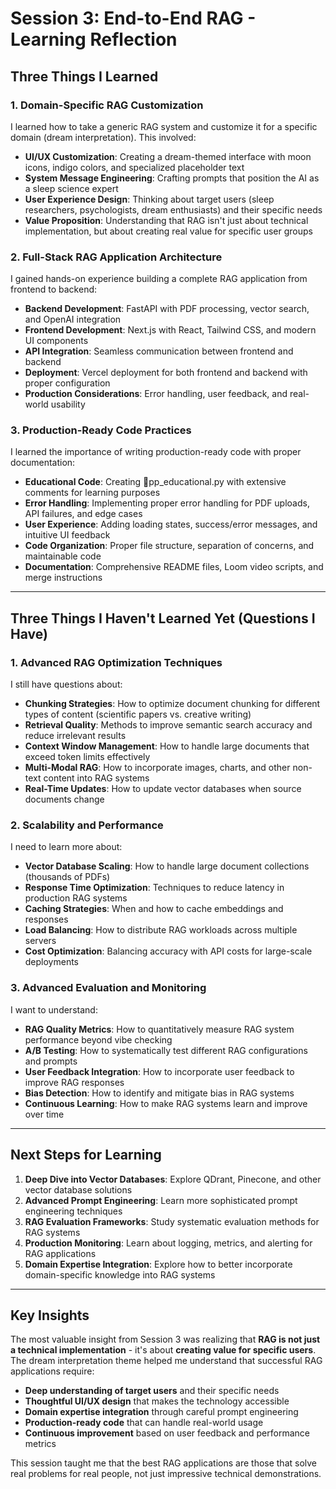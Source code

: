 ﻿# Session 3: End-to-End RAG - Learning Reflection

##  **Three Things I Learned**

### 1. **Domain-Specific RAG Customization**
I learned how to take a generic RAG system and customize it for a specific domain (dream interpretation). This involved:
- **UI/UX Customization**: Creating a dream-themed interface with moon icons, indigo colors, and specialized placeholder text
- **System Message Engineering**: Crafting prompts that position the AI as a sleep science expert
- **User Experience Design**: Thinking about target users (sleep researchers, psychologists, dream enthusiasts) and their specific needs
- **Value Proposition**: Understanding that RAG isn't just about technical implementation, but about creating real value for specific user groups

### 2. **Full-Stack RAG Application Architecture**
I gained hands-on experience building a complete RAG application from frontend to backend:
- **Backend Development**: FastAPI with PDF processing, vector search, and OpenAI integration
- **Frontend Development**: Next.js with React, Tailwind CSS, and modern UI components
- **API Integration**: Seamless communication between frontend and backend
- **Deployment**: Vercel deployment for both frontend and backend with proper configuration
- **Production Considerations**: Error handling, user feedback, and real-world usability

### 3. **Production-Ready Code Practices**
I learned the importance of writing production-ready code with proper documentation:
- **Educational Code**: Creating pp_educational.py with extensive comments for learning purposes
- **Error Handling**: Implementing proper error handling for PDF uploads, API failures, and edge cases
- **User Experience**: Adding loading states, success/error messages, and intuitive UI feedback
- **Code Organization**: Proper file structure, separation of concerns, and maintainable code
- **Documentation**: Comprehensive README files, Loom video scripts, and merge instructions

---

##  **Three Things I Haven't Learned Yet (Questions I Have)**

### 1. **Advanced RAG Optimization Techniques**
I still have questions about:
- **Chunking Strategies**: How to optimize document chunking for different types of content (scientific papers vs. creative writing)
- **Retrieval Quality**: Methods to improve semantic search accuracy and reduce irrelevant results
- **Context Window Management**: How to handle large documents that exceed token limits effectively
- **Multi-Modal RAG**: How to incorporate images, charts, and other non-text content into RAG systems
- **Real-Time Updates**: How to update vector databases when source documents change

### 2. **Scalability and Performance**
I need to learn more about:
- **Vector Database Scaling**: How to handle large document collections (thousands of PDFs)
- **Response Time Optimization**: Techniques to reduce latency in production RAG systems
- **Caching Strategies**: When and how to cache embeddings and responses
- **Load Balancing**: How to distribute RAG workloads across multiple servers
- **Cost Optimization**: Balancing accuracy with API costs for large-scale deployments

### 3. **Advanced Evaluation and Monitoring**
I want to understand:
- **RAG Quality Metrics**: How to quantitatively measure RAG system performance beyond vibe checking
- **A/B Testing**: How to systematically test different RAG configurations and prompts
- **User Feedback Integration**: How to incorporate user feedback to improve RAG responses
- **Bias Detection**: How to identify and mitigate bias in RAG systems
- **Continuous Learning**: How to make RAG systems learn and improve over time

---

##  **Next Steps for Learning**

1. **Deep Dive into Vector Databases**: Explore QDrant, Pinecone, and other vector database solutions
2. **Advanced Prompt Engineering**: Learn more sophisticated prompt engineering techniques
3. **RAG Evaluation Frameworks**: Study systematic evaluation methods for RAG systems
4. **Production Monitoring**: Learn about logging, metrics, and alerting for RAG applications
5. **Domain Expertise Integration**: Explore how to better incorporate domain-specific knowledge into RAG systems

---

##  **Key Insights**

The most valuable insight from Session 3 was realizing that **RAG is not just a technical implementation** - it's about **creating value for specific users**. The dream interpretation theme helped me understand that successful RAG applications require:

- **Deep understanding of target users** and their specific needs
- **Thoughtful UI/UX design** that makes the technology accessible
- **Domain expertise integration** through careful prompt engineering
- **Production-ready code** that can handle real-world usage
- **Continuous improvement** based on user feedback and performance metrics

This session taught me that the best RAG applications are those that solve real problems for real people, not just impressive technical demonstrations.
